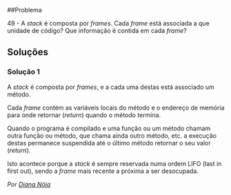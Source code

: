 ##Problema

49 - A _stack_ é composta por _frames_. Cada _frame_ está associada a que
unidade de código? Que informação é contida em cada _frame_?

## Soluções
### Solução 1

A *stack* é composta por *frames*, e a cada uma destas está associado 
um método. 

Cada *frame* contém as variáveis locais do método e o endereço de 
memória para onde retornar (*return*) quando o  método termina.

Quando o programa é compilado e uma função ou um método chamam 
outra função ou método, que chama ainda outro método, etc. a execução 
destas permanece suspendida até o último método retornar o seu 
valor (*return*). 

Isto acontece porque a *stack* é sempre reservada numa ordem LIFO 
(last in first out), sendo a *frame* mais recente a próxima a ser desocupada. 

*Por [Diana Nóia](https://github.com/DianaNoia)*